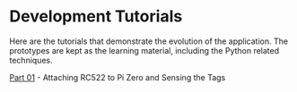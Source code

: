 Development Tutorials
=====================

Here are the tutorials that demonstrate the evolution of the application.
The prototypes are kept as the learning material, including the Python related techniques.

[Part 01](tutorials/AttachingRC522toPiZero.md) - Attaching RC522 to Pi Zero and Sensing the Tags
